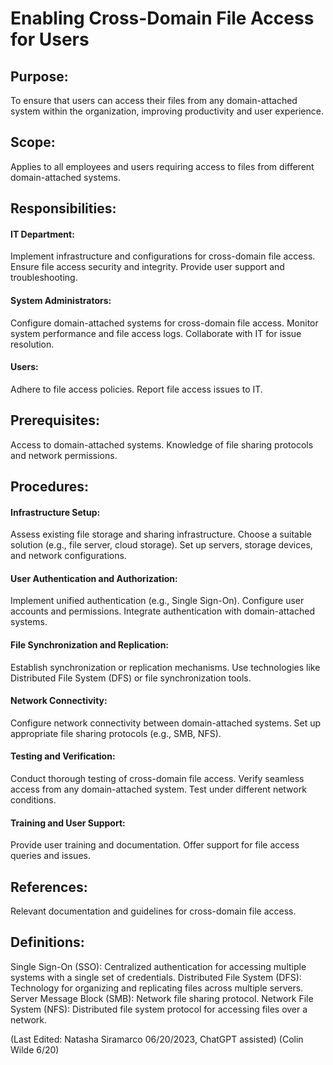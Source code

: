 # Enabling Cross-Domain File Access for Users

## Purpose:
To ensure that users can access their files from any domain-attached system within the organization, improving productivity and user experience.

## Scope:
Applies to all employees and users requiring access to files from different domain-attached systems.

## Responsibilities:

#### IT Department:

Implement infrastructure and configurations for cross-domain file access.
Ensure file access security and integrity.
Provide user support and troubleshooting.

#### System Administrators:

Configure domain-attached systems for cross-domain file access.
Monitor system performance and file access logs.
Collaborate with IT for issue resolution.

#### Users:

Adhere to file access policies.
Report file access issues to IT.

## Prerequisites:

Access to domain-attached systems.
Knowledge of file sharing protocols and network permissions.

## Procedures:

#### Infrastructure Setup:

Assess existing file storage and sharing infrastructure.
Choose a suitable solution (e.g., file server, cloud storage).
Set up servers, storage devices, and network configurations.

#### User Authentication and Authorization:

Implement unified authentication (e.g., Single Sign-On).
Configure user accounts and permissions.
Integrate authentication with domain-attached systems.


#### File Synchronization and Replication:

Establish synchronization or replication mechanisms.
Use technologies like Distributed File System (DFS) or file synchronization tools.

#### Network Connectivity:

Configure network connectivity between domain-attached systems.
Set up appropriate file sharing protocols (e.g., SMB, NFS).

#### Testing and Verification:

Conduct thorough testing of cross-domain file access.
Verify seamless access from any domain-attached system.
Test under different network conditions.

#### Training and User Support:

Provide user training and documentation.
Offer support for file access queries and issues.

## References:

Relevant documentation and guidelines for cross-domain file access.

## Definitions:

Single Sign-On (SSO): Centralized authentication for accessing multiple systems with a single set of credentials.
Distributed File System (DFS): Technology for organizing and replicating files across multiple servers.
Server Message Block (SMB): Network file sharing protocol.
Network File System (NFS): Distributed file system protocol for accessing files over a network.


(Last Edited: Natasha Siramarco 06/20/2023, ChatGPT assisted)
(Colin Wilde 6/20)
